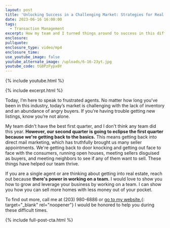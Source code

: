 ```yaml
---
layout: post
title: 'Unlocking Success in a Challenging Market: Strategies for Real Estate Agents'
date: 2023-06-16 16:00:00
tags:
  - Transaction Management
excerpt: How my team and I turned things around to success in this difficult market.
enclosure:
pullquote:
enclosure_type: video/mp4
enclosure_time:
use_youtube_image: false
youtube_alternate_image: /uploads/6-16-23yt.jpg
youtube_code: tG8PzFypx0Y
---
```

{% include youtube.html %}

{% include excerpt.html %}

Today, I’m here to speak to frustrated agents. No matter how long you’ve been in this industry, today’s market is challenging with the lack of inventory and an abundance of angry buyers. If you're having trouble getting new listings, know you’re not alone.&nbsp;

My team didn't have the best first quarter, and I don't think any team did this year. **However, our second quarter is going to eclipse the first quarter because we're getting back to the basics.** This means getting back into direct mail marketing, which has truthfully brought us many seller appointments. We're getting back to door knocking and getting out face to face with the consumers, running open houses, meeting sellers disguised as buyers, and meeting neighbors to see if any of them want to sell. These things have helped our team thrive.&nbsp;

If you are a single agent or are thinking about getting into real estate, reach out because **there's power in working on a team.** I would love to show you how to grow and leverage your business by working on a team. I can show you how you can sell more homes with less money out of your pocket.&nbsp;

To find out more, call me at (203) 980-6886 or [go to my website.](https://www.carbuttirealestate.com/){: target="_blank" rel="noopener"} I would be honored to help you during these difficult times.

{% include full-post-cta.html %}